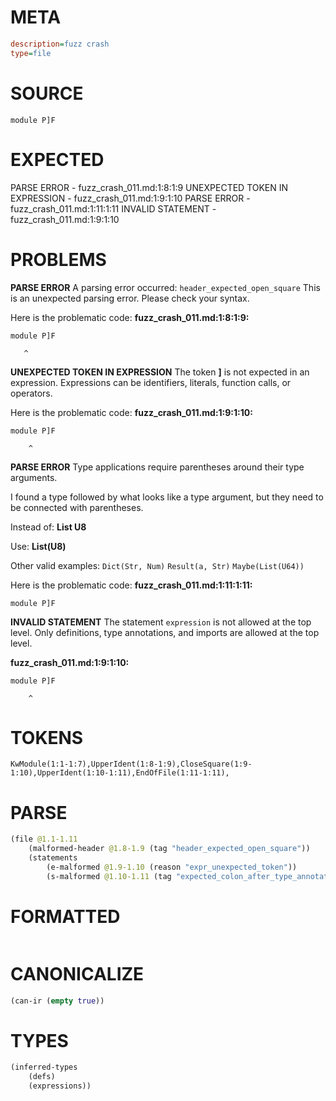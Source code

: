 # META
~~~ini
description=fuzz crash
type=file
~~~
# SOURCE
~~~roc
module P]F
~~~
# EXPECTED
PARSE ERROR - fuzz_crash_011.md:1:8:1:9
UNEXPECTED TOKEN IN EXPRESSION - fuzz_crash_011.md:1:9:1:10
PARSE ERROR - fuzz_crash_011.md:1:11:1:11
INVALID STATEMENT - fuzz_crash_011.md:1:9:1:10
# PROBLEMS
**PARSE ERROR**
A parsing error occurred: `header_expected_open_square`
This is an unexpected parsing error. Please check your syntax.

Here is the problematic code:
**fuzz_crash_011.md:1:8:1:9:**
```roc
module P]F
```
       ^


**UNEXPECTED TOKEN IN EXPRESSION**
The token **]** is not expected in an expression.
Expressions can be identifiers, literals, function calls, or operators.

Here is the problematic code:
**fuzz_crash_011.md:1:9:1:10:**
```roc
module P]F
```
        ^


**PARSE ERROR**
Type applications require parentheses around their type arguments.

I found a type followed by what looks like a type argument, but they need to be connected with parentheses.

Instead of:
    **List U8**

Use:
    **List(U8)**

Other valid examples:
    `Dict(Str, Num)`
    `Result(a, Str)`
    `Maybe(List(U64))`

Here is the problematic code:
**fuzz_crash_011.md:1:11:1:11:**
```roc
module P]F
```
          


**INVALID STATEMENT**
The statement `expression` is not allowed at the top level.
Only definitions, type annotations, and imports are allowed at the top level.

**fuzz_crash_011.md:1:9:1:10:**
```roc
module P]F
```
        ^


# TOKENS
~~~zig
KwModule(1:1-1:7),UpperIdent(1:8-1:9),CloseSquare(1:9-1:10),UpperIdent(1:10-1:11),EndOfFile(1:11-1:11),
~~~
# PARSE
~~~clojure
(file @1.1-1.11
	(malformed-header @1.8-1.9 (tag "header_expected_open_square"))
	(statements
		(e-malformed @1.9-1.10 (reason "expr_unexpected_token"))
		(s-malformed @1.10-1.11 (tag "expected_colon_after_type_annotation"))))
~~~
# FORMATTED
~~~roc

~~~
# CANONICALIZE
~~~clojure
(can-ir (empty true))
~~~
# TYPES
~~~clojure
(inferred-types
	(defs)
	(expressions))
~~~
